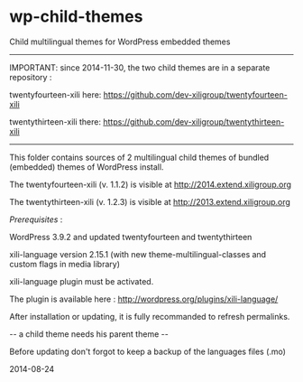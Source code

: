 wp-child-themes
===============

Child multilingual themes for WordPress embedded themes

---------

IMPORTANT: since 2014-11-30, the two child themes are in a separate repository :

twentyfourteen-xili here: https://github.com/dev-xiligroup/twentyfourteen-xili

twentythirteen-xili there: https://github.com/dev-xiligroup/twentythirteen-xili

---------


This folder contains sources of 2 multilingual child themes of bundled (embedded) themes of WordPress install.

The twentyfourteen-xili (v. 1.1.2) is visible at http://2014.extend.xiligroup.org

The twentythirteen-xili (v. 1.2.3) is visible at http://2013.extend.xiligroup.org

*Prerequisites* : 

WordPress 3.9.2 and updated twentyfourteen and twentythirteen

xili-language version 2.15.1 (with new theme-multilingual-classes and custom flags in media library)

xili-language plugin must be activated.

The plugin is available here : http://wordpress.org/plugins/xili-language/

After installation or updating, it is fully recommanded to refresh permalinks.

-- a child theme needs his parent theme --

Before updating don't forgot to keep a backup of the languages files (.mo)

2014-08-24
